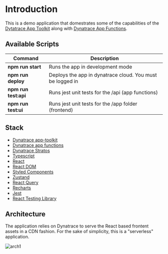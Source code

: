 # Introduction

This is a demo application that domestrates some of the capabilities of the [Dytatrace App Toolkit](https://developer.dynatrace.com/reference/app-toolkit/) along with [Dynatrace App Functions](https://developer.dynatrace.com/develop/functions/).

## Available Scripts

| Command              | Description                                               |
| -------------------- | --------------------------------------------------------- |
| **npm run start**    | Runs the app in development mode                          |
| **npm run deploy**   | Deploys the app in dynatrace cloud. You must be logged in |
| **npm run test:api** | Runs jest unit tests for the /api (app functions)         |
| **npm run test:ui**  | Runs jest unit tests for the /app folder (frontend)       |

## Stack

- [Dynatrace app-toolkit](https://developer.dynatrace.com/reference/app-toolkit/)
- [Dynatrace app functions](https://developer.dynatrace.com/develop/functions/)
- [Dynatrace Stratos](https://developer.dynatrace.com/reference/design-system/)
- [Typescript](https://www.typescriptlang.org/)
- [React](https://react.dev/)
- [React DOM](https://react.dev/)
- [Styled Components](https://styled-components.com/)
- [Zustand](https://github.com/pmndrs/zustand)
- [React Query](https://tanstack.com/query/v3/)
- [Recharts](https://recharts.org/en-US/)
- [Jest](https://jestjs.io/)
- [React Testing Library](https://testing-library.com/docs/react-testing-library/intro/)

## Architecture

The application relies on Dynatrace to serve the React based frontent assets in a CDN fashion. For the sake of simplicity, this is a "serverless" application.

![arch1](https://github.com/rrecaredo/web-vitals-analyzer/assets/196860/251d899a-ff04-4ed4-982f-b01bb669f7b5)


